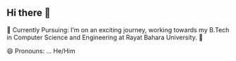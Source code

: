 ## Hi there 👋
🌱 Currently Pursuing:
I’m on an exciting journey, working towards my B.Tech in Computer Science and Engineering at Rayat Bahara University. 🚀

 😄 Pronouns: ...
 He/Him
<!--
**Ajaysharma43/Ajaysharma43** is a ✨ _special_ ✨ repository because its `README.md` (this file) appears on your GitHub profile.

Here are some ideas to get you started:

- 🔭 I’m currently working on ...

- 👯 I’m looking to collaborate on ...
- 🤔 I’m looking for help with ...
- 💬 Ask me about ...
- 📫 How to reach me: ...

- ⚡ Fun fact: ...
-->
